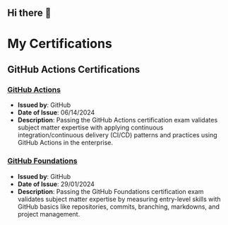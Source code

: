 ## Hi there 👋

# My Certifications

## GitHub Actions Certifications

### [GitHub Actions](https://www.credly.com/badges/6b0b7b70-b42f-433f-ab25-1ae41eea6fcb/public_url)
- **Issued by**: GitHub
- **Date of Issue**: 06/14/2024
- **Description**: Passing the GitHub Actions certification exam validates subject matter expertise with applying continuous integration/continuous delivery (CI/CD) patterns and practices using GitHub Actions in the enterprise.

### [GitHub Foundations](https://www.credly.com/badges/6f44dc9f-f344-477d-82fe-9e39729d0a07/public_url)
- **Issued by**: GitHub
- **Date of Issue**: 29/01/2024
- **Description**: Passing the GitHub Foundations certification exam validates subject matter expertise by measuring entry-level skills with GitHub basics like repositories, commits, branching, markdowns, and project management.
